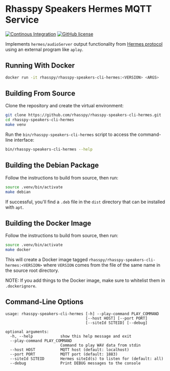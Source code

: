 # Rhasspy Speakers Hermes MQTT Service

[![Continous Integration](https://github.com/rhasspy/rhasspy-speakers-cli-hermes/workflows/Tests/badge.svg)](https://github.com/rhasspy/rhasspy-speakers-cli-hermes/actions)
[![GitHub license](https://img.shields.io/github/license/rhasspy/rhasspy-speakers-cli-hermes.svg)](https://github.com/rhasspy/rhasspy-speakers-cli-hermes/blob/master/LICENSE)

Implements `hermes/audioServer` output functionality from [Hermes protocol](https://docs.snips.ai/reference/hermes) using an external program like `aplay`.

## Running With Docker

```bash
docker run -it rhasspy/rhasspy-speakers-cli-hermes:<VERSION> <ARGS>
```

## Building From Source

Clone the repository and create the virtual environment:

```bash
git clone https://github.com/rhasspy/rhasspy-speakers-cli-hermes.git
cd rhasspy-speakers-cli-hermes
make venv
```

Run the `bin/rhasspy-speakers-cli-hermes` script to access the command-line interface:

```bash
bin/rhasspy-speakers-cli-hermes --help
```

## Building the Debian Package

Follow the instructions to build from source, then run:

```bash
source .venv/bin/activate
make debian
```

If successful, you'll find a `.deb` file in the `dist` directory that can be installed with `apt`.

## Building the Docker Image

Follow the instructions to build from source, then run:

```bash
source .venv/bin/activate
make docker
```

This will create a Docker image tagged `rhasspy/rhasspy-speakers-cli-hermes:<VERSION>` where `VERSION` comes from the file of the same name in the source root directory.

NOTE: If you add things to the Docker image, make sure to whitelist them in `.dockerignore`.

## Command-Line Options

```
usage: rhasspy-speakers-cli-hermes [-h] --play-command PLAY_COMMAND
                                   [--host HOST] [--port PORT]
                                   [--siteId SITEID] [--debug]

optional arguments:
  -h, --help            show this help message and exit
  --play-command PLAY_COMMAND
                        Command to play WAV data from stdin
  --host HOST           MQTT host (default: localhost)
  --port PORT           MQTT port (default: 1883)
  --siteId SITEID       Hermes siteId(s) to listen for (default: all)
  --debug               Print DEBUG messages to the console
```
